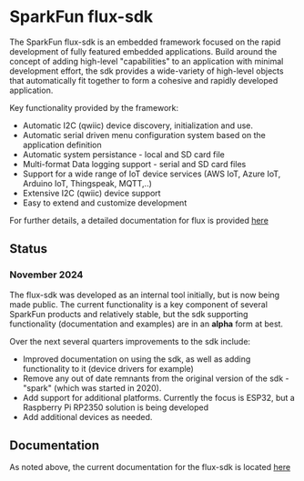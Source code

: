 
# SparkFun flux-sdk

The SparkFun flux-sdk is an embedded framework focused on the rapid development of fully featured embedded applications. Build around the concept of adding high-level "capabilities" to an application with minimal development effort, the sdk provides a wide-variety of high-level objects that automatically fit together to form a cohesive and rapidly developed application.

Key functionality provided by the framework:

* Automatic I2C (qwiic) device discovery, initialization and use.
* Automatic serial driven menu configuration system based on the application definition
* Automatic system persistance - local and SD card file
* Multi-format Data logging support - serial and SD card files
* Support for a wide range of IoT device services (AWS IoT, Azure IoT, Arduino IoT, Thingspeak, MQTT,..)
* Extensive I2C (qwiic) device support
* Easy to extend and customize development

For further details, a detailed documentation for flux is provided [here](https://docs.sparkfun.com/flux-sdk/)

## Status

### November 2024

The flux-sdk was developed as an internal tool initially, but is now being made public. The current functionality is a key component of several SparkFun products and relatively stable, but the sdk supporting functionality (documentation and examples) are in an **alpha** form at best.

Over the next several quarters improvements to the sdk include:

* Improved documentation on using the sdk, as well as adding functionality to it (device drivers for example)
* Remove any out of date remnants from the original version of the sdk - "spark" (which was started in 2020).
* Add support for additional platforms. Currently the focus is ESP32, but a Raspberry Pi RP2350 solution is being developed
* Add additional devices as needed.

## Documentation

As noted above, the current documentation for the flux-sdk is located [here](https://docs.sparkfun.com/flux-sdk/)
